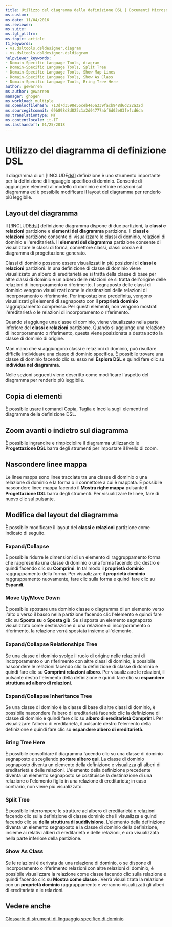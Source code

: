 ```yaml
---
title: Utilizzo del diagramma della definizione DSL | Documenti Microsoft
ms.custom: 
ms.date: 11/04/2016
ms.reviewer: 
ms.suite: 
ms.tgt_pltfrm: 
ms.topic: article
f1_keywords:
- vs.dsltools.dsldesigner.diagram
- vs.dsltools.dsldesigner.dsldiagram
helpviewer_keywords:
- Domain-Specific Language Tools, diagram
- Domain-Specific Language Tools, Split Tree
- Domain-Specific Language Tools, Show Map Lines
- Domain-Specific Language Tools, Show As Class
- Domain-Specific Language Tools, Bring Tree Here
author: gewarren
ms.author: gewarren
manager: ghogen
ms.workload: multiple
ms.openlocfilehash: 713d7d3598e56ceb4e5a339facb948d6d222a32d
ms.sourcegitcommit: 69b898d8d825c1a2d04777abf6d03e03fefcd6da
ms.translationtype: MT
ms.contentlocale: it-IT
ms.lasthandoff: 01/25/2018
---
```

# <a name="working-with-the-dsl-definition-diagram"></a>Utilizzo del diagramma di definizione DSL
Il diagramma di un [!INCLUDE[dsl](../modeling/includes/dsl_md.md)] definizione è uno strumento importante per la definizione di linguaggio specifico di dominio. Consente di aggiungere elementi al modello di dominio e definire relazioni sul diagramma ed è possibile modificare il layout del diagramma per renderlo più leggibile.  
  
## <a name="the-layout-of-the-diagram"></a>Layout del diagramma  
 Il [!INCLUDE[dsl](../modeling/includes/dsl_md.md)] definizione diagramma dispone di due partizioni, la **classi e relazioni** partizione e **elementi del diagramma** partizione. Il **classi e relazioni** partizione consente di visualizzare le classi di dominio, relazioni di dominio e l'ereditarietà. Il **elementi del diagramma** partizione consente di visualizzare le classi di forma, connettore classi, classi corsia e il diagramma di progettazione generato.  
  
 Classi di dominio possono essere visualizzati in più posizioni di **classi e relazioni** partizioni. In una definizione di classe di dominio viene visualizzato un albero di ereditarietà se si tratta della classe di base per altre classi di dominio e un albero delle relazioni se si tratta dell'origine delle relazioni di incorporamento o riferimento. I segnaposto delle classi di dominio vengono visualizzati come le destinazioni delle relazioni di incorporamento o riferimento. Per impostazione predefinita, vengono visualizzati gli elementi di segnaposto con il **proprietà dominio** raggruppamento compresso. Per questi elementi, non vengono mostrati l'ereditarietà o le relazioni di incorporamento o riferimento.  
  
 Quando si aggiunge una classe di dominio, viene visualizzato nella parte inferiore del **classi e relazioni** partizione. Quando si aggiunge una relazione di incorporamento o riferimento, questa viene posizionata a destra sotto la classe di dominio di origine.  
  
 Man mano che si aggiungono classi e relazioni di dominio, può risultare difficile individuare una classe di dominio specifica. È possibile trovare una classe di dominio facendo clic su esso nel **Esplora DSL** e quindi fare clic su **individua nel diagramma**.  
  
 Nelle sezioni seguenti viene descritto come modificare l'aspetto del diagramma per renderlo più leggibile.  
  
## <a name="copying-elements"></a>Copia di elementi  
 È possibile usare i comandi Copia, Taglia e Incolla sugli elementi nel diagramma della definizione DSL.  
  
## <a name="zooming-in-or-out-on-the-diagram"></a>Zoom avanti o indietro sul diagramma  
 È possibile ingrandire e rimpicciolire il diagramma utilizzando le **Progettazione DSL** barra degli strumenti per impostare il livello di zoom.  
  
## <a name="hiding-map-lines"></a>Nascondere linee mappa  
 Le linee mappa sono linee tracciate tra una classe di dominio o una relazione di dominio e la forma o il connettore a cui è mappata. È possibile nascondere linee mappa facendo il **Mostra righe mappa** pulsante il **Progettazione DSL** barra degli strumenti. Per visualizzare le linee, fare di nuovo clic sul pulsante.  
  
## <a name="changing-the-diagram-layout"></a>Modifica del layout del diagramma  
 È possibile modificare il layout del **classi e relazioni** partizione come indicato di seguito.  
  
### <a name="expandcollapse"></a>Expand/Collapse  
 È possibile ridurre le dimensioni di un elemento di raggruppamento forma che rappresenta una classe di dominio o una forma facendo clic destro e quindi facendo clic su **Comprimi**. In tal modo il **proprietà dominio** raggruppamento della forma. Per visualizzare il **proprietà dominio** raggruppamento nuovamente, fare clic sulla forma e quindi fare clic su **Espandi**.  
  
### <a name="move-updown"></a>Move Up/Move Down  
 È possibile spostare una dominio classe o diagramma di un elemento verso l'alto o verso il basso nella partizione facendo clic l'elemento e quindi fare clic su **Sposta su** o **Sposta giù**. Se si sposta un elemento segnaposto visualizzato come destinazione di una relazione di incorporamento o riferimento, la relazione verrà spostata insieme all'elemento.  
  
### <a name="expandcollapse-relationships-tree"></a>Expand/Collapse Relationships Tree  
 Se una classe di dominio svolge il ruolo di origine nelle relazioni di incorporamento o un riferimento con altre classi di dominio, è possibile nascondere le relazioni facendo clic la definizione di classe di dominio e quindi fare clic su **Comprimi relazioni albero**. Per visualizzare le relazioni, il pulsante destro l'elemento della definizione e quindi fare clic su **espandere struttura ad albero di relazioni**.  
  
### <a name="expandcollapse-inheritance-tree"></a>Expand/Collapse Inheritance Tree  
 Se una classe di dominio è la classe di base di altre classi di dominio, è possibile nascondere l'albero di ereditarietà facendo clic la definizione di classe di dominio e quindi fare clic su **albero di ereditarietà Comprimi**. Per visualizzare l'albero di ereditarietà, il pulsante destro l'elemento della definizione e quindi fare clic su **espandere albero di ereditarietà**.  
  
### <a name="bring-tree-here"></a>Bring Tree Here  
 È possibile consolidare il diagramma facendo clic su una classe di dominio segnaposto e scegliendo **portare albero qui**. La classe di dominio segnaposto diventa un elemento della definizione e visualizza gli alberi di ereditarietà e delle relazioni. L'elemento della definizione precedente diventa un elemento segnaposto se costituisce la destinazione di una relazione o l'elemento figlio in una relazione di ereditarietà; in caso contrario, non viene più visualizzato.  
  
### <a name="split-tree"></a>Split Tree  
 È possibile interrompere le strutture ad albero di ereditarietà o relazioni facendo clic sulla definizione di classe dominio che li visualizza e quindi facendo clic su **della struttura di suddivisione**. L'elemento della definizione diventa un elemento segnaposto e la classe di dominio della definizione, insieme ai relativi alberi di ereditarietà e delle relazioni, è ora visualizzata nella parte inferiore della partizione.  
  
### <a name="show-as-class"></a>Show As Class  
 Se le relazioni è derivata da una relazione di dominio, o se dispone di incorporamento o riferimento relazioni con altre relazioni di dominio, è possibile visualizzare la relazione come classe facendo clic sulla relazione e quindi facendo clic su **Mostra come classe** . Verrà visualizzata la relazione con un **proprietà dominio** raggruppamento e verranno visualizzati gli alberi di ereditarietà e le relazioni.  
  
## <a name="see-also"></a>Vedere anche  
 [Glossario di strumenti di linguaggio specifico di dominio](http://msdn.microsoft.com/ca5e84cb-a315-465c-be24-76aa3df276aa)